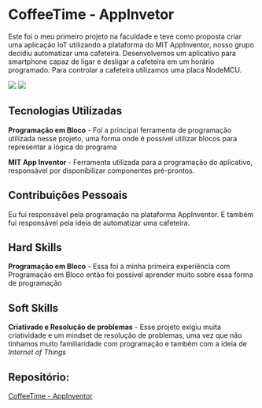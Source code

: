 # CoffeeTime - AppInvetor

Este foi o meu primeiro projeto na faculdade e teve como proposta criar uma aplicação IoT utilizando a plataforma do MIT AppInventor, nosso grupo decidiu automatizar uma cafeteira. Desenvolvemos um aplicativo para smartphone capaz de ligar e desligar a cafeteira em um horário programado. Para controlar a cafeteira utilizamos uma placa NodeMCU.

![](https://github.com/guilherme4garcia/TG-Portfolio/blob/main/Assets/coffetime1.png?raw=true)
![](https://github.com/guilherme4garcia/TG-Portfolio/blob/main/Assets/coffetime2.png?raw=true)

## Tecnologias Utilizadas

**Programação em Bloco** - Foi a principal ferramenta de programação utilizada nesse projeto, uma forma onde é possível utilizar blocos para representar a lógica do programa

**MIT App Inventor** - Ferramenta utilizada para a programação do aplicativo, responsável por disponibilizar componentes pré-prontos.

## Contribuições Pessoais

Eu fui responsável pela programação na plataforma AppInventor. E também fui responsável pela ideia de automatizar uma cafeteira.

## Hard Skills

**Programação em Bloco** - Essa foi a minha primeira experiência com Programação em Bloco então foi possível aprender muito sobre essa forma de programação

## Soft Skills

**Criativade e Resolução de problemas** - Esse projeto exigiu muita criatividade e um mindset de resolução de problemas, uma vez que não tinhamos muito familiaridade com programação e também com a ideia de _Internet of Things_

## Repositório:

[CoffeeTime - AppInventor](https://github.com/guilherme4garcia/CoffeeTime-AppInventor)
